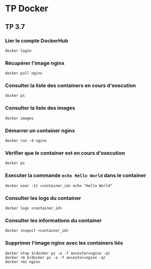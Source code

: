 # TP Docker

## TP 3.7

### Lier le compte DockerHub

```
docker login
```

### Récupérer l'image nginx

```
docker pull nginx
```

### Consulter la liste des containers en cours d'execution

```
docker ps
```

### Consulter la liste des images

```
docker images
```

### Démarrer un container nginx

```
docker run -d nginx
```

### Vérifier que le container est en cours d'execution

```
docker ps
```

### Executer la commande `echo Hello World` dans le container

```
docker exec -it <container_id> echo "Hello World"
```

### Consulter les logs du container

```
docker logs <container_id>
```

### Consulter les informations du container

```
docker inspect <container_id>
```

### Supprimer l'image nginx avec les containers liés

```
docker stop $(docker ps -a -f ancestor=nginx -q)
docker rm $(docker ps -a -f ancestor=nginx -q)
docker rmi nginx
```